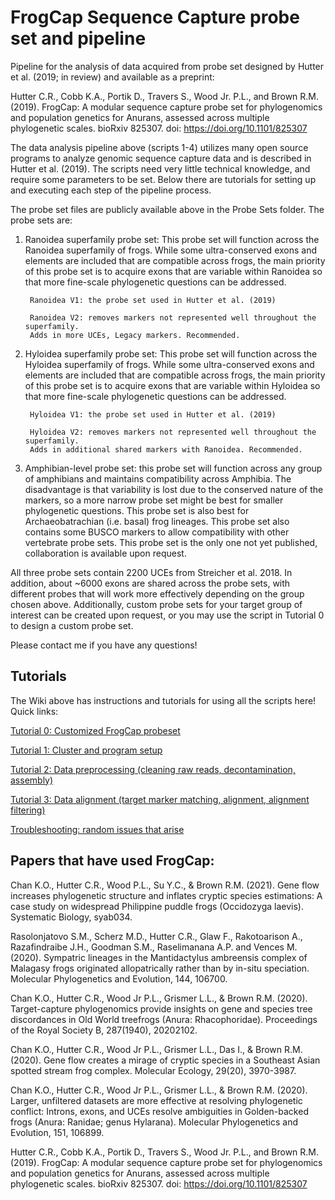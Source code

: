 # FrogCap Sequence Capture probe set and pipeline

Pipeline for the analysis of data acquired from probe set designed by Hutter et al. (2019; in review) and available as a preprint:

Hutter C.R., Cobb K.A., Portik D., Travers S., Wood Jr. P.L., and Brown R.M. (2019). FrogCap: A modular sequence capture probe set for phylogenomics and population genetics for Anurans, assessed across multiple phylogenetic scales. bioRxiv 825307. doi: https://doi.org/10.1101/825307

The data analysis pipeline above (scripts 1-4) utilizes many open source programs to analyze genomic sequence capture data and is described in Hutter et al. (2019). The scripts need very little technical knowledge, and require some parameters to be set. Below there are tutorials for setting up and executing each step of the pipeline process.  

The probe set files are publicly available above in the Probe Sets folder. The probe sets are:

1) Ranoidea superfamily probe set: This probe set will function across the Ranoidea superfamily of frogs. While some ultra-conserved exons and elements are included that are compatible across frogs, the main priority of this probe set is to acquire exons that are variable within Ranoidea so that more fine-scale phylogenetic questions can be addressed. 

		Ranoidea V1: the probe set used in Hutter et al. (2019)

 		Ranoidea V2: removes markers not represented well throughout the superfamily. 
		Adds in more UCEs, Legacy markers. Recommended. 


2) Hyloidea superfamily probe set: This probe set will function across the Hyloidea superfamily of frogs. While some ultra-conserved exons and elements are included that are compatible across frogs, the main priority of this probe set is to acquire exons that are variable within Hyloidea so that more fine-scale phylogenetic questions can be addressed. 

		Hyloidea V1: the probe set used in Hutter et al. (2019)

		Hyloidea V2: removes markers not represented well throughout the superfamily. 
		Adds in additional shared markers with Ranoidea. Recommended. 

3) Amphibian-level probe set: this probe set will function across any group of amphibians and maintains compatibility across Amphibia. The disadvantage is that variability is lost due to the conserved nature of the markers, so a more narrow probe set might be best for smaller phylogenetic questions. This probe set is also best for Archaeobatrachian (i.e. basal) frog lineages. This probe set also contains some BUSCO markers to allow compatibility with other vertebrate probe sets. This probe set is the only one not yet published, collaboration is available upon request. 

All three probe sets contain 2200 UCEs from Streicher et al. 2018. In addition, about ~6000 exons are shared across the probe sets, with different probes that will work more effectively depending on the group chosen above. Additionally, custom probe sets for your target group of interest can be created upon request, or you may use the script in Tutorial 0 to design a custom probe set. 

Please contact me if you have any questions! 

## Tutorials 

The Wiki above has instructions and tutorials for using all the scripts here! Quick links:

[Tutorial 0: Customized FrogCap probeset](https://github.com/chutter/FrogCap-Sequence-Capture/wiki/Tutorial-0:-Customized-FrogCap-probe-set)

[Tutorial 1: Cluster and program setup](https://github.com/chutter/FrogCap-Sequence-Capture/wiki/Tutorial-1---Setting-up-environment)

[Tutorial 2: Data preprocessing (cleaning raw reads, decontamination, assembly)](https://github.com/chutter/FrogCap-Sequence-Capture/wiki/Tutorial-2---Data-Processing)

[Tutorial 3: Data alignment (target marker matching, alignment, alignment filtering)](https://github.com/chutter/FrogCap-Sequence-Capture/wiki/Tutorial-3---Marker-Matching-and-Alignment)

[Troubleshooting: random issues that arise](https://github.com/chutter/FrogCap-Sequence-Capture/wiki/Troubleshooting)


## Papers that have used FrogCap:

Chan K.O., Hutter C.R., Wood P.L., Su Y.C., & Brown R.M. (2021). Gene flow increases phylogenetic structure and inflates cryptic species estimations: A case study on widespread Philippine puddle frogs (Occidozyga laevis). Systematic Biology, syab034.

Rasolonjatovo S.M., Scherz M.D., Hutter C.R., Glaw F., Rakotoarison A., Razafindraibe J.H., Goodman S.M., Raselimanana A.P. and Vences M. (2020). Sympatric lineages in the Mantidactylus ambreensis complex of Malagasy frogs originated allopatrically rather than by in-situ speciation. Molecular Phylogenetics and Evolution, 144, 106700.

Chan K.O., Hutter C.R., Wood Jr P.L., Grismer L.L., & Brown R.M. (2020). Target-capture phylogenomics provide insights on gene and species tree discordances in Old World treefrogs (Anura: Rhacophoridae). Proceedings of the Royal Society B, 287(1940), 20202102.

Chan K.O., Hutter C.R., Wood Jr P.L., Grismer L.L., Das I., & Brown R.M. (2020). Gene flow creates a mirage of cryptic species in a Southeast Asian spotted stream frog complex. Molecular Ecology, 29(20), 3970-3987.

Chan K.O., Hutter C.R., Wood Jr P.L., Grismer L.L., & Brown R.M. (2020). Larger, unfiltered datasets are more effective at resolving phylogenetic conflict: Introns, exons, and UCEs resolve ambiguities in Golden-backed frogs (Anura: Ranidae; genus Hylarana). Molecular Phylogenetics and Evolution, 151, 106899.

Hutter C.R., Cobb K.A., Portik D., Travers S., Wood Jr. P.L., and Brown R.M. (2019). FrogCap: A modular sequence capture probe set for phylogenomics and population genetics for Anurans, assessed across multiple phylogenetic scales. bioRxiv 825307. doi: https://doi.org/10.1101/825307
